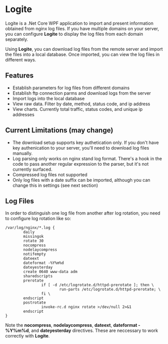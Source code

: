 # Logite
Logite is a .Net Core WPF application to import and present information obtained
from nginx log files. If you have multiple domains on your server, you can
configure **Logite** to display the log files from each domain separately.

Using **Logite**, you can download log files from the remote server and import 
the files into a local database. Once imported, you can view the log files in different ways.

## Features
- Establish parameters for log files from different domains
- Establish ftp connection parms and download logs from the server
- Import logs into the local database
- View raw data. Filter by date, method, status code, and ip address
- View charts. Currently total traffic, status codes, and unique ip addresses

## Current Limitations (may change)
- The download setup supports key authetication only. If you don't have key authenication to your server, you'll need to download log files manually.
- Log parsing only works on nginx stand log format. There's a hook in the code to pass another regular expression to the parser, but it's not currently surfaced.
- Compressed log files not supported
- Only log files with a date suffix can be imported, although you can change this in settings (see next section)

## Log Files
In order to distinguish one log file from another after log rotation, you need to configure log rotation like so:
~~~
/var/log/nginx/*.log {
        daily
        missingok
        rotate 30
        nocompress
        nodelaycompress
        notifempty
        dateext
        dateformat -%Y%m%d
        dateyesterday
        create 0640 www-data adm
        sharedscripts
        prerotate
                if [ -d /etc/logrotate.d/httpd-prerotate ]; then \
                        run-parts /etc/logrotate.d/httpd-prerotate; \
                fi \
        endscript
        postrotate
                invoke-rc.d nginx rotate >/dev/null 2>&1
        endscript
}
~~~

Note the **nocompress**, **nodelaycompress**, **dateext**, **dateformat -%Y%m%d**, and **dateyesterday** directives.
These are neccessary to work correctly with **Logite**.
